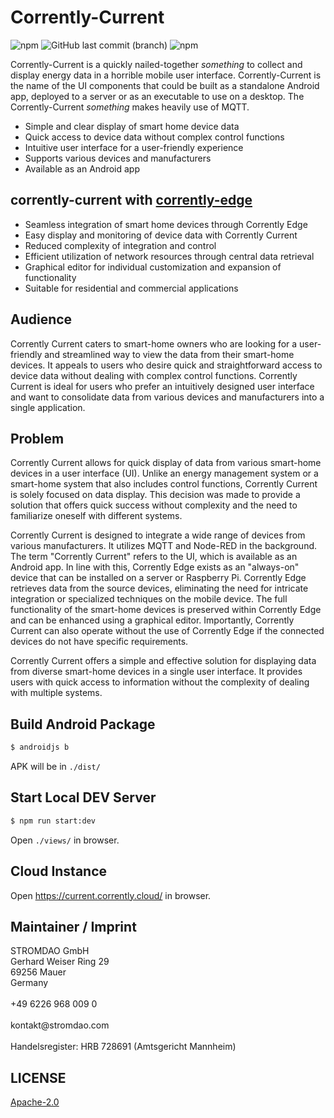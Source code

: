 # Corrently-Current
![npm](https://img.shields.io/npm/dy/corrently-cloud)
![GitHub last commit (branch)](https://img.shields.io/github/last-commit/energychain/corrently-current/main)
![npm](https://img.shields.io/npm/v/corrently-current)

Corrently-Current is a quickly nailed-together *something* to collect and display energy data in a horrible mobile user interface. Corrently-Current is the name of the UI  components that could be built as a standalone Android app, deployed to a server or as an executable to use on a desktop. The Corrently-Current *something* makes heavily use of MQTT.

- Simple and clear display of smart home device data
- Quick access to device data without complex control functions
- Intuitive user interface for a user-friendly experience
- Supports various devices and manufacturers
- Available as an Android app

## corrently-current with [corrently-edge](https://github.com/energychain/corrently-edge)
- Seamless integration of smart home devices through Corrently Edge
- Easy display and monitoring of device data with Corrently Current
- Reduced complexity of integration and control
- Efficient utilization of network resources through central data retrieval
- Graphical editor for individual customization and expansion of functionality
- Suitable for residential and commercial applications

## Audience

Corrently Current caters to smart-home owners who are looking for a user-friendly and streamlined way to view the data from their smart-home devices. It appeals to users who desire quick and straightforward access to device data without dealing with complex control functions. Corrently Current is ideal for users who prefer an intuitively designed user interface and want to consolidate data from various devices and manufacturers into a single application.

## Problem

Corrently Current allows for quick display of data from various smart-home devices in a user interface (UI). Unlike an energy management system or a smart-home system that also includes control functions, Corrently Current is solely focused on data display. This decision was made to provide a solution that offers quick success without complexity and the need to familiarize oneself with different systems.

Corrently Current is designed to integrate a wide range of devices from various manufacturers. It utilizes MQTT and Node-RED in the background. The term "Corrently Current" refers to the UI, which is available as an Android app. In line with this, Corrently Edge exists as an "always-on" device that can be installed on a server or Raspberry Pi. Corrently Edge retrieves data from the source devices, eliminating the need for intricate integration or specialized techniques on the mobile device. The full functionality of the smart-home devices is preserved within Corrently Edge and can be enhanced using a graphical editor. Importantly, Corrently Current can also operate without the use of Corrently Edge if the connected devices do not have specific requirements.

Corrently Current offers a simple and effective solution for displaying data from diverse smart-home devices in a single user interface. It provides users with quick access to information without the complexity of dealing with multiple systems.


## Build Android Package
```bash
$ androidjs b
```
APK will be in `./dist/`

## Start Local DEV Server
```bash
$ npm run start:dev
```
Open `./views/` in browser.

## Cloud Instance
Open https://current.corrently.cloud/ in browser.

## Maintainer / Imprint

<addr>
STROMDAO GmbH  <br/>
Gerhard Weiser Ring 29  <br/>
69256 Mauer  <br/>
Germany  <br/>
  <br/>
+49 6226 968 009 0  <br/>
  <br/>
kontakt@stromdao.com  <br/>
  <br/>
Handelsregister: HRB 728691 (Amtsgericht Mannheim)
</addr>


## LICENSE
[Apache-2.0](LICENSE)